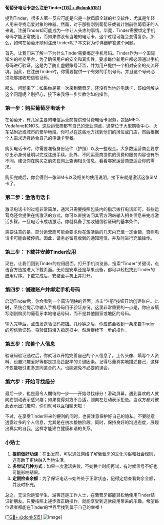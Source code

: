 **葡萄牙电话卡怎么注册Tinder[[TG💪+ @donk5151](https://t.me/s/donk5151)]**

提到Tinder，很多人第一反应可能是它是一款风靡全球的社交软件，尤其是年轻人用来寻找恋爱对象的神器。然而，对于那些刚到葡萄牙或者计划前往葡萄牙的人来说，注册Tinder却可能成为一件让人头疼的事情。毕竟，Tinder需要绑定手机号码才能正常使用，而如果你没有当地的电话卡，这个过程可能会变得复杂。那么，如何在葡萄牙顺利注册Tinder呢？本文将为你详细解答这个问题。

首先，让我们来了解一下为什么Tinder需要绑定手机号码。Tinder作为一个国际知名的社交平台，为了确保用户的安全和真实性，要求每位新用户都必须通过手机号码进行验证。这是为了防止虚假账号泛滥，并为用户提供一个相对安全的交流环境。因此，在注册Tinder时，你需要提供一个有效的手机号码，并且这个号码必须能够接收短信验证码。

那么，问题来了：如果你是第一次来到葡萄牙，还没有当地的电话卡，该如何解决这个问题呢？别担心，接下来我将一步步教你如何操作。

### 第一步：购买葡萄牙电话卡

在葡萄牙，有几家主要的电信运营商提供预付费电话卡服务，包括MEO、Vodafone和NOS。这些运营商都有自己的营业网点，通常位于大型购物中心、火车站附近或城市的繁华地段。你可以在这些地方找到他们的摊位或门店，然后根据个人需求选择适合自己的电话卡套餐。

购买电话卡时，你需要准备身份证件（护照）以及一些现金。大多数运营商会要求你出示身份证明以完成注册手续。此外，不同运营商提供的资费和服务内容也有所不同，建议你在购买之前先在网上查询相关信息，看看哪家运营商更适合你的需求。

购买完成后，你会得到一张SIM卡以及相关的使用说明。接下来就是激活这张SIM卡了。

### 第二步：激活电话卡

激活电话卡的过程非常简单，通常只需要按照包装内的指示拨打电话即可。有些运营商还会提供在线激活的方式，你可以直接访问其官方网站输入相关信息来完成激活步骤。一旦电话卡成功激活，你就具备了接收短信验证码的基本条件。

需要注意的是，部分运营商可能会要求你在激活后的几天内充值一定金额，否则电话卡可能会被停机。因此，请务必留意收到的通知短信，并及时进行充值操作。

### 第三步：下载并安装Tinder应用

现在，让我们回到Tinder的应用层面。打开手机浏览器，搜索“Tinder”关键词，点击官方链接进入下载页面。无论是安卓还是苹果设备，都可以轻松找到Tinder的应用程序。下载完成后，安装至手机上并打开。

### 第四步：创建账户并绑定手机号码

启动Tinder后，你会看到一个简洁明快的界面。点击“注册”按钮开始创建账户。此时，系统会提示你输入手机号码用于验证身份。这里非常重要的一点是，你应该填写刚刚购买的葡萄牙本地电话号码，而不是其他国家或地区的号码。

输入完毕后，点击发送验证码按钮。几秒钟之后，你应该会收到一条来自Tinder的短信验证码。将验证码填入指定框中，然后继续下一步的操作。

### 第五步：完善个人信息

验证码验证通过后，你就可以开始完善自己的个人信息了。上传头像、填写个人资料、设置兴趣爱好等都是提高匹配率的关键因素。记得尽量真实地描述自己，这样不仅能吸引更多志同道合的人，也能避免不必要的误会。

### 第六步：开始寻找缘分

最后一步，也是最令人期待的一步——开始寻找缘分！滑动屏幕，遇到喜欢的人就向右划动表示感兴趣；如果觉得对方不合适，则向左划动表示拒绝。当双方都对彼此表示出兴趣时，你们就可以互相聊天啦！

不过，在享受Tinder带来的便利的同时，也要注意保护好自己的隐私。不要随意透露过多的个人信息，尤其是在初次接触阶段。同时，保持良好的沟通态度，展现出真实的自我，这样才能建立健康和谐的关系。

### 小贴士

1. **提前做好功课**：在出发前，可以通过网络了解葡萄牙的文化习俗和社会规则，这有助于更快融入当地生活。
2. **多尝试几种方式**：如果一次激活失败，不妨换个时间再试，有时候信号不好也可能影响结果。
3. **定期检查余额**：为了保证电话卡始终处于正常状态，记得定期查看剩余金额，并及时补充。

总之，无论你是留学生、游客还是工作人士，在葡萄牙都能轻松地使用Tinder结识新朋友。只要按照上述步骤正确操作，就能享受到这款应用带来的乐趣。希望每位读者都能在Tinder的世界里找到属于自己的幸福！

[[TG💪+ @donk5151](https://t.me/s/donk5151) ![Image](https://i.postimg.cc/rwNCRYN7/Snipaste-2025-04-30-17-27-05.png)]